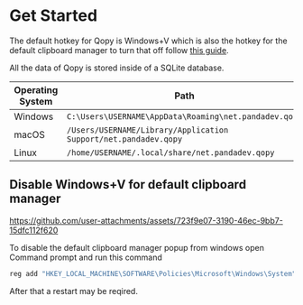 # Get Started

The default hotkey for Qopy is Windows+V which is also the hotkey for the default clipboard manager to turn that off follow [this guide](https://github.com/0PandaDEV/Qopy/blob/main/GET_STARTED.md#disable-windowsv-for-default-clipboard-manager). 

All the data of Qopy is stored inside of a SQLite database.

| Operating System | Path                                                            |
|------------------|-----------------------------------------------------------------|
| Windows          | `C:\Users\USERNAME\AppData\Roaming\net.pandadev.qopy`           |
| macOS            | `/Users/USERNAME/Library/Application Support/net.pandadev.qopy` |
| Linux            | `/home/USERNAME/.local/share/net.pandadev.qopy` |

## Disable Windows+V for default clipboard manager

https://github.com/user-attachments/assets/723f9e07-3190-46ec-9bb7-15dfc112f620

To disable the default clipboard manager popup from windows open Command prompt and run this command

```cmd
reg add "HKEY_LOCAL_MACHINE\SOFTWARE\Policies\Microsoft\Windows\System" /v AllowClipboardHistory /t REG_DWORD /d 0 /f
```

After that a restart may be reqired.
